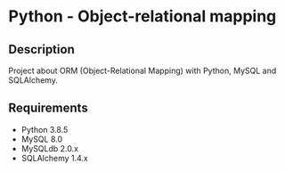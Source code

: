 # Python - Object-relational mapping

## Description
Project about ORM (Object-Relational Mapping) with Python, MySQL and SQLAlchemy.

## Requirements
* Python 3.8.5
* MySQL 8.0
* MySQLdb 2.0.x
* SQLAlchemy 1.4.x
